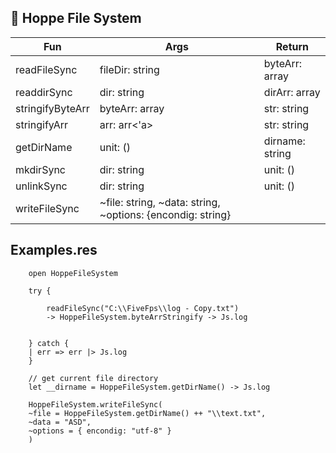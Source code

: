 ## 📂 Hoppe File System


| Fun              | Args                | Return                                       |
| ------------     | ----------------    | -------------------                          |
| readFileSync     | fileDir: string     | byteArr: array<int>                          |
| readdirSync      | dir: string         | dirArr: array<string>                        |
| stringifyByteArr | byteArr: array<int> | str: string                                  |
| stringifyArr     | arr: arr<'a>        | str: string                                  |
| getDirName       | unit: ()            | dirname: string                              |
| mkdirSync        | dir: string         | unit: ()                                     |
| unlinkSync       | dir: string         | unit: ()                                     |
| writeFileSync    | ~file: string, ~data: string, ~options: {encondig: string}         |


## Examples.res
```res
    open HoppeFileSystem

    try {

        readFileSync("C:\\FiveFps\\log - Copy.txt")
        -> HoppeFileSystem.byteArrStringify -> Js.log


    } catch {
    | err => err |> Js.log
    }

    // get current file directory
    let __dirname = HoppeFileSystem.getDirName() -> Js.log

    HoppeFileSystem.writeFileSync(
    ~file = HoppeFileSystem.getDirName() ++ "\\text.txt", 
    ~data = "ASD", 
    ~options = { encondig: "utf-8" }
    )
```